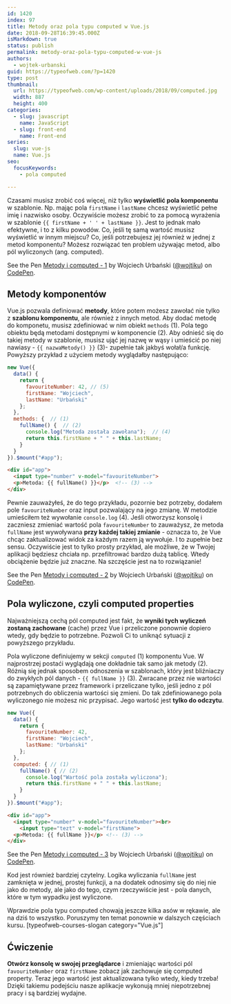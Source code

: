```yaml
---
id: 1420
index: 97
title: Metody oraz pola typu computed w Vue.js
date: 2018-09-28T16:39:45.000Z
isMarkdown: true
status: publish
permalink: metody-oraz-pola-typu-computed-w-vue-js
authors:
  - wojtek-urbanski
guid: https://typeofweb.com/?p=1420
type: post
thumbnail:
  url: https://typeofweb.com/wp-content/uploads/2018/09/computed.jpg
  width: 887
  height: 400
categories:
  - slug: javascript
    name: JavaScript
  - slug: front-end
    name: Front-end
series:
  slug: vue-js
  name: Vue.js
seo:
  focusKeywords:
    - pola computed

---
```

Czasami musisz zrobić coś więcej, niż tylko **wyświetlić pola komponentu** w szablonie. Np. mając pola `firstName` i `lastName` chcesz wyświetlić pełne imię i nazwisko osoby. Oczywiście możesz zrobić to za pomocą wyrażenia w szablonie `{{ firstName + ' ' + lastName }}`. Jest to jednak mało efektywne, i to z kilku powodów. Co, jeśli tę samą wartość musisz wyświetlić w innym miejscu? Co, jeśli potrzebujesz jej również w jednej z metod komponentu? Możesz rozwiązać ten problem używając metod, albo pól wyliczonych (ang. computed).

<p data-height="265" data-theme-id="0" data-slug-hash="YvRbKV" data-default-tab="html,result" data-user="wojtiku" data-embed-version="2" data-pen-title="Metody i computed - 1" class="codepen">See the Pen <a href="https://codepen.io/wojtiku/pen/YvRbKV/">Metody i computed - 1</a> by Wojciech Urbański (<a href="https://codepen.io/wojtiku">@wojtiku</a>) on <a href="https://codepen.io">CodePen</a>.</p>

## Metody komponentów

Vue.js pozwala definiować **metody**, które potem możesz zawołać nie tylko z **szablonu komponentu**, ale również z innych metod. Aby dodać metodę do komponetu, musisz zdefiniować w nim obiekt `methods` (1). Pola tego obiektu będą metodami dostępnymi w komponencie (2). Aby odnieść się do takiej metody w szablonie, musisz ująć jej nazwę w wąsy i umieścić po niej nawiasy - `{{ nazwaMetody() }}` (3)- zupełnie tak jakbyś wołał/a funkcję. Powyższy przykład z użyciem metody wyglądałby następująco:

```javascript
new Vue({
  data() {
    return {
      favouriteNumber: 42, // (5)
      firstName: "Wojciech",
      lastName: "Urbański"
    };
  },
  methods: {  // (1)
    fullName() {  // (2)
      console.log("Metoda została zawołana");  // (4)
      return this.firstName + " " + this.lastName;
    }
  }
}).$mount("#app");
```
```html
<div id="app">
  <input type="number" v-model="favouriteNumber">
  <p>Metoda: {{ fullName() }}</p>  <!-- (3) -->
</div>
```

Pewnie zauważyłeś, że do tego przykładu, pozornie bez potrzeby, dodałem pole `favouriteNumber` oraz input pozwalający na jego zmianę. W metodzie umieściłem też wywołanie `console.log` (4). Jeśli otworzysz konsolę i zaczniesz zmieniać wartość pola `favouriteNumber` to zauważysz, że metoda `fullName` jest wywoływana **przy każdej takiej zmianie** - oznacza to, że Vue chcąc zaktualizować widok za każdym razem ją wywołuje. I to zupełnie bez sensu. Oczywiście jest to tylko prosty przykład, ale możliwe, że w Twojej aplikacji będziesz chciała np. przefiltrować bardzo dużą tablicę. Wtedy obciążenie będzie już znaczne. Na szczęście jest na to rozwiązanie!

<p data-height="265" data-theme-id="0" data-slug-hash="VdVOeW" data-default-tab="html,result" data-user="wojtiku" data-embed-version="2" data-pen-title="Metody i computed - 2" class="codepen">See the Pen <a href="https://codepen.io/wojtiku/pen/VdVOeW/">Metody i computed - 2</a> by Wojciech Urbański (<a href="https://codepen.io/wojtiku">@wojtiku</a>) on <a href="https://codepen.io">CodePen</a>.</p>

## Pola wyliczone, czyli computed properties

Najważniejszą cechą pól computed jest fakt, że **wyniki tych wyliczeń zostaną zachowane** (cache) przez Vue i przeliczone ponownie dopiero wtedy, gdy będzie to potrzebne. Pozwoli Ci to uniknąć sytuacji z powyższego przykładu.

Pola wyliczone definiujemy w sekcji `computed` (1) komponentu Vue. W najprostrzej postaći wyglądają one dokładnie tak samo jak metody (2). Różnią się jednak sposobem odnoszenia w szablonach, który jest bliźniaczy do zwykłych pól danych - `{{ fullName }}` (3). Zwracane przez nie wartości są zapamiętywane przez framework i przeliczane tylko, jeśli jedno z pól potrzebnych do obliczenia wartości się zmieni. Do tak zdefiniowanego pola wyliczonego nie możesz nic przypisać. Jego wartość jest **tylko do odczytu**.

```javascript
new Vue({
  data() {
    return {
      favouriteNumber: 42,
      firstName: "Wojciech",
      lastName: "Urbański"
    };
  },
  computed: { // (1)
    fullName() { // (2)
      console.log("Wartość pola została wyliczona");
      return this.firstName + " " + this.lastName;
    }
  }
}).$mount("#app");
```
```html
<div id="app">
  <input type="number" v-model="favouriteNumber"><br>
    <input type="tezt" v-model="firstName">
  <p>Metoda: {{ fullName }}</p> <!-- (3) -->
</div>
```

<p data-height="265" data-theme-id="0" data-slug-hash="OEaYOB" data-default-tab="html,result" data-user="wojtiku" data-embed-version="2" data-pen-title="Metody i computed - 3" class="codepen">See the Pen <a href="https://codepen.io/wojtiku/pen/OEaYOB/">Metody i computed - 3</a> by Wojciech Urbański (<a href="https://codepen.io/wojtiku">@wojtiku</a>) on <a href="https://codepen.io">CodePen</a>.</p>

Kod jest również bardziej czytelny. Logika wyliczania `fullName` jest zamknięta w jednej, prostej funkcji, a na dodatek odnosimy się do niej nie jako do metody, ale jako do tego, czym rzeczywiście jest - pola danych, które w tym wypadku jest wyliczone.

Wprawdzie pola typu computed chowają jeszcze kilka asów w rękawie, ale na dziś to wszystko. Poruszymy ten temat ponownie w dalszych częściach kursu. [typeofweb-courses-slogan category="Vue.js"]

## Ćwiczenie

**Otwórz konsolę w swojej przeglądarce** i zmieniając wartości pól `favouriteNumber` oraz `firstName` zobacz jak zachowuje się computed property. Teraz jego wartość jest aktualizowana tylko wtedy, kiedy trzeba! Dzięki takiemu podejściu nasze aplikacje wykonują mniej niepotrzebnej pracy i są bardziej wydajne.
